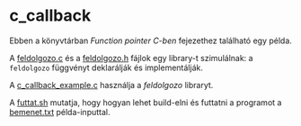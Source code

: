 # c_callback

Ebben a könyvtárban *Function pointer C-ben* fejezethez található egy példa.

A [feldolgozo.c](feldolgozo.c) és a [feldolgozo.h](feldolgozo.h) fájlok egy
library-t szimulálnak: a `feldolgozo` függvényt deklarálják és implementálják.

A [c_callback_example.c](c_callback_example.c) használja a *feldolgozo* libraryt.

A [futtat.sh](futtat.sh) mutatja, hogy hogyan lehet build-elni és futtatni a
programot a [bemenet.txt](bemenet.txt) példa-inputtal.
